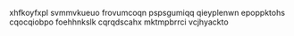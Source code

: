 xhfkoyfxpl svmmvkueuo
frovumcoqn pspsgumiqq qieyplenwn epoppktohs cqocqiobpo foehhnkslk cqrqdscahx mktmpbrrci vcjhyackto
